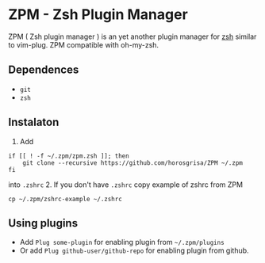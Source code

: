 # ZPM - Zsh Plugin Manager

ZPM ( Zsh plugin manager ) is an yet another plugin manager for [zsh](http://www.zsh.org/) similar to vim-plug. ZPM compatible with oh-my-zsh. 

## Dependences
* `git`
* `zsh`

## Instalaton 

1. Add 
```
if [[ ! -f ~/.zpm/zpm.zsh ]]; then
    git clone --recursive https://github.com/horosgrisa/ZPM ~/.zpm
fi
```
into `.zshrc`
2. If you don't have `.zshrc` copy example of zshrc from ZPM
```
cp ~/.zpm/zshrc-example ~/.zshrc
```

## Using plugins

* Add `Plug some-plugin` for enabling plugin from `~/.zpm/plugins`
* Or add `Plug github-user/github-repo` for enabling plugin from github.

